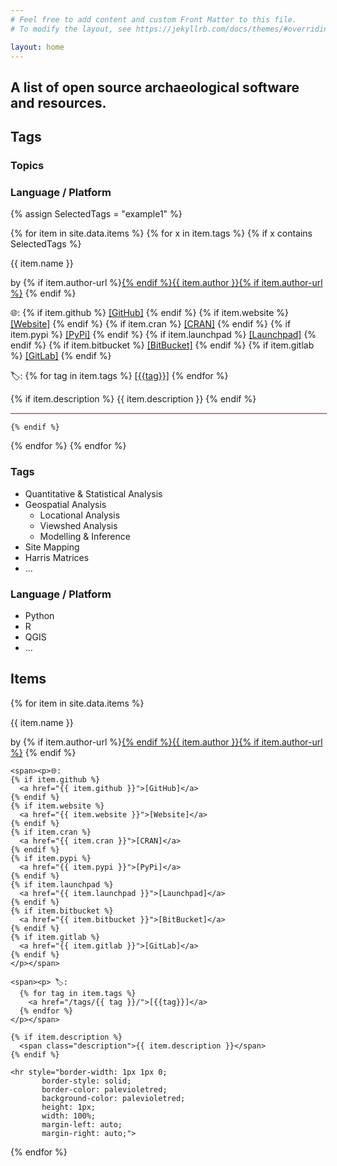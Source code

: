 ```yaml
---
# Feel free to add content and custom Front Matter to this file.
# To modify the layout, see https://jekyllrb.com/docs/themes/#overriding-theme-defaults

layout: home
---
```

<link rel="stylesheet" href="index.css" />

## A list of open source archaeological software and resources.

## Tags <!--Make it so these tags can be selected/de-selected, which toggles them in and out of SelectedTags. SelectedTags needs to be an array, and multiple items from that array must be readable by the for/if loop (kinda like 'match').-->
### Topics

### Language / Platform

{% assign SelectedTags = "example1" %}

{% for item in site.data.items %}
  {% for x in item.tags %}
    {% if x contains SelectedTags %}

<article>
 <p>{{ item.name }}</p>
 <p>by {% if item.author-url %}<a href="{{ item.author-url }}">{% endif %}{{ item.author }}{% if item.author-url %}</a> {% endif %}</p>

 <span><p>🌐:
 {% if item.github %}
   <a href="{{ item.github }}">[GitHub]</a>
 {% endif %}
 {% if item.website %}
   <a href="{{ item.website }}">[Website]</a>
 {% endif %}
 {% if item.cran %}
   <a href="{{ item.cran }}">[CRAN]</a>
 {% endif %}
 {% if item.pypi %}
   <a href="{{ item.pypi }}">[PyPi]</a>
 {% endif %}
 {% if item.launchpad %}
   <a href="{{ item.launchpad }}">[Launchpad]</a>
 {% endif %}
 {% if item.bitbucket %}
   <a href="{{ item.bitbucket }}">[BitBucket]</a>
 {% endif %}
 {% if item.gitlab %}
   <a href="{{ item.gitlab }}">[GitLab]</a>
 {% endif %}
 </p></span>

 <span><p> 🏷:
   {% for tag in item.tags %}
     <a href="/tags/{{ tag }}/">[{{tag}}]</a>
   {% endfor %}
 </p></span>

 {% if item.description %}
   <span class="description">{{ item.description }}</span>
 {% endif %}

 <hr style="border-width: 1px 1px 0;
        border-style: solid;
        border-color: palevioletred;
        background-color: palevioletred;
        height: 1px;
        width: 100%;
        margin-left: auto;
        margin-right: auto;">

</article>

    {% endif %}
  {% endfor %}
{% endfor %}






### Tags
+ Quantitative & Statistical Analysis
+ Geospatial Analysis
  + Locational Analysis
  + Viewshed Analysis
  + Modelling & Inference
+ Site Mapping
+ Harris Matrices
+ ...

### Language / Platform
+ Python
+ R
+ QGIS
+ ...

## Items

{% for item in site.data.items %}
  <article>
    <p>{{ item.name }}</p>
    <p>by {% if item.author-url %}<a href="{{ item.author-url }}">{% endif %}{{ item.author }}{% if item.author-url %}</a> {% endif %}</p>

    <span><p>🌐:
    {% if item.github %}
      <a href="{{ item.github }}">[GitHub]</a>
    {% endif %}
    {% if item.website %}
      <a href="{{ item.website }}">[Website]</a>
    {% endif %}
    {% if item.cran %}
      <a href="{{ item.cran }}">[CRAN]</a>
    {% endif %}
    {% if item.pypi %}
      <a href="{{ item.pypi }}">[PyPi]</a>
    {% endif %}
    {% if item.launchpad %}
      <a href="{{ item.launchpad }}">[Launchpad]</a>
    {% endif %}
    {% if item.bitbucket %}
      <a href="{{ item.bitbucket }}">[BitBucket]</a>
    {% endif %}
    {% if item.gitlab %}
      <a href="{{ item.gitlab }}">[GitLab]</a>
    {% endif %}
    </p></span>

    <span><p> 🏷:
      {% for tag in item.tags %}
        <a href="/tags/{{ tag }}/">[{{tag}}]</a>
      {% endfor %}
    </p></span>

    {% if item.description %}
      <span class="description">{{ item.description }}</span>
    {% endif %}

    <hr style="border-width: 1px 1px 0;
           border-style: solid;
           border-color: palevioletred;
           background-color: palevioletred;
           height: 1px;
           width: 100%;
           margin-left: auto;
           margin-right: auto;">

  </article>
{% endfor %}
